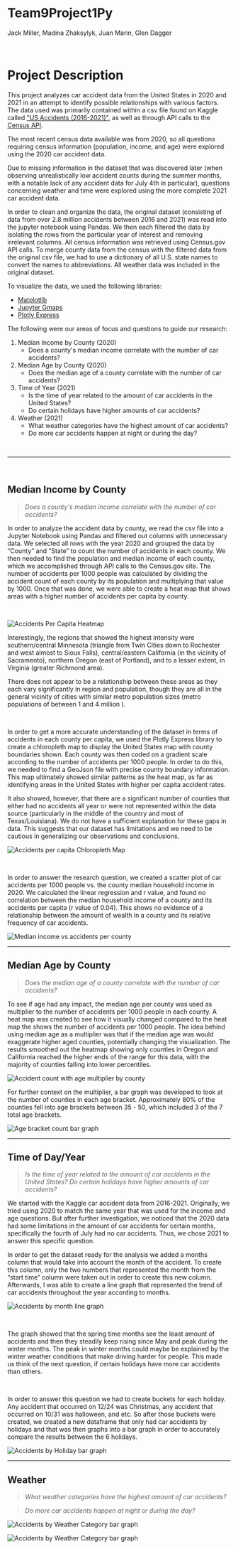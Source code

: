# Team9Project1Py
Jack Miller, Madina Zhaksylyk, Juan Marin, Glen Dagger

<br>

# Project Description

This project analyzes car accident data from the United States in 2020 and 2021 in an attempt to identify possible relationships with various factors. The data used was primarily contained within a csv file found on Kaggle called ["US Accidents (2016-2021)"](https://www.kaggle.com/datasets/sobhanmoosavi/us-accidents), as well as through API calls to the [Census API](https://www.census.gov/data/developers/data-sets.html). 

The most recent census data available was from 2020, so all questions requiring census information (population, income, and age) were explored using the 2020 car accident data.

Due to missing information in the dataset that was discovered later (when observing unrealistically low accident counts during the summer months, with a notable lack of any accident data for July 4th in particular), questions concerning weather and time were explored using the more complete 2021 car accident data.

In order to clean and organize the data, the original dataset (consisting of data from over 2.8 million accidents between 2016 and 2021) was read into the jupyter notebook using Pandas. We then each filtered the data by isolating the rows from the particular year of interest and removing irrelevant columns. All census information was retrieved using Census.gov API calls. To merge county data from the census with the filtered data from the original csv file, we had to use a dictionary of all U.S. state names to convert the names to abbreviations. All weather data was included in the original dataset. 

To visualize the data, we used the following libraries:
- [Matplotlib](https://matplotlib.org/stable/index.html)
- [Jupyter Gmaps](https://jupyter-gmaps.readthedocs.io/en/latest/)
- [Plotly Express](https://plotly.com/python/plotly-express/)


The following were our areas of focus and questions to guide our research:

1. Median Income by County (2020)
    - Does a county's median income correlate with the number of car accidents?
2. Median Age by County (2020)
    - Does the median age of a county correlate with the number of car accidents?
3. Time of Year (2021)
    - Is the time of year related to the amount of car accidents in the United States?
    - Do certain holidays have higher amounts of car accidents?
4. Weather (2021)
    - What weather categories have the highest amount of car accidents?
    - Do more car accidents happen at night or during the day?

<br>

---
<br>

## Median Income by County
> *Does a county's median income correlate with the number of car accidents?*

In order to analyze the accident data by county, we read the csv file into a Jupyter Notebook using Pandas and filtered out columns with unnecessary data. We selected all rows with the year 2020 and grouped the data by “County” and “State” to count the number of accidents in each county. We then needed to find the population and median income of each county, which we accomplished through API calls to the Census.gov site. The number of accidents per 1000 people was calculated by dividing the accident count of each county by its population and multiplying that value by 1000. Once that was done, we were able to create a heat map that shows areas with a higher number of accidents per capita by county. 

<br>

![Accidents Per Capita Heatmap](Images/accidentspercapita.png)

Interestingly, the regions that showed the highest intensity were southern/central Minnesota (triangle from Twin Cities down to Rochester and west almost to Sioux Falls), central/eastern California (in the vicinity of Sacramento), northern Oregon (east of Portland), and to a lesser extent, in Virginia (greater Richmond area).

There does not appear to be a relationship between these areas as they each vary significantly in region and population, though they are all in the general vicinity of cities with similar metro population sizes  (metro populations of between 1 and 4 million ). 

<br>

In order to get a more accurate understanding of the dataset in terms of accidents in each county per capita, we used the Plotly Express library to create a chloropleth map to display the United States map with county boundaries shown. Each county was then coded on a gradient scale according to the number of accidents per 1000 people. In order to do this, we needed to find a GeoJson file with precise county boundary information. This map ultimately showed similar patterns as the heat map, as far as identifying areas in the United States with higher per capita accident rates.

It also showed, however, that there are a significant number of counties that either had no accidents all year or were not represented within the data source (particularly in the middle of the country and most of Texas/Louisiana). We do not have a sufficient explanation for these gaps in data. This suggests that our dataset has limitations and we need to be cautious in generalizing our observations and conclusions.


![Accidents per capita Chloropleth Map](Images/accidentspercapitacounty.png)

<br>

In order to answer the research question, we created a scatter plot of car accidents per 1000 people vs. the county median household income in 2020. We calculated the linear regression and r value, and found no correlation between the median household income of a county and its accidents per capita (r value of 0.04). This shows no evidence of a relationship between the amount of wealth in a county and its relative frequency of car accidents.

![Median income vs accidents per county](Images/medianincomevsaccidents.png)
___
## Median Age by County
> *Does the median age of a county correlate with the number of car accidents?*

To see if age had any impact, the median age per county was used as multiplier to the number of accidents per 1000 people in each county. A heat map was created to see how it visually changed compared to the heat map the shows the number of accidents per 1000 people. The idea behind using median age as a multiplier was that if the median age was would exaggerate higher aged counties, potentially changing the visualization. The results smoothed out the heatmap showing only counties in Oregon and California reached the higher ends of the range for this data, with the majority of counties falling into lower percentiles.

![Accident count with age multiplier by county](Images/AgeVsAccidents.png)

For further context on the multiplier, a bar graph was developed to look at the number of counties in each age bracket. Approximately 80% of the counties fell into age brackets between 35 - 50, which included 3 of the 7 total age brackets.

![Age bracket count bar graph](Images/AveCountyAgeCount.png)
___
## Time of Day/Year

> *Is the time of year related to the amount of car accidents in the United States?*
> *Do certain holidays have higher amounts of car accidents?*

We started with the Kaggle car accident data from 2016-2021. Originally, we tried using 2020 to match the same year that was used for the income and age questions. But after further investigation, we noticed that the 2020 data had some limitations in the amount of car accidents for certain months, specifically the fourth of July had no car accidents. Thus, we chose 2021 to answer this specific question. 

In order to get the dataset ready for the analysis we added a months column that would take into account the month of the accident. To create this column, only the two numbers that represented the month  from the “start time” column were taken out in order to create this new column. Afterwards, I was able to create a line graph that represented the trend of car accidents throughout the year according to months. 


![Accidents by month line graph](Images/accidentsbymonthline.png)

<br>

The graph showed that the spring time months see the least amount of accidents and then they steadily keep rising since May and peak during the winter months. The peak in winter months could maybe be explained by the winter weather conditions that make driving harder for people. This made us think of the next question, if certain holidays have more car accidents than others.

<br>

In order to answer this question we had to create buckets for each holiday. Any accident that occurred on 12/24 was Christmas, any accident that occurred on 10/31 was halloween, and etc. So after those buckets were created, we created a new dataframe that only had car accidents by holidays and that was then graphs into a bar graph in order to accurately compare the results between the 6 holidays. 

![Accidents by Holiday bar graph](Images/accidentsbyholidaybar.png)

___
## Weather
> *What weather categories have the highest amount of car accidents?*

> *Do more car accidents happen at night or during the day?*

![Accidents by Weather Category bar graph](Images/accidentsbyweathertypebar.png)


![Accidents by Weather Category bar graph](Images/accidentsdaynightpie.png)